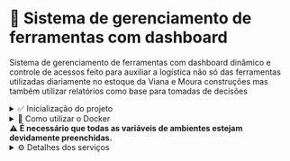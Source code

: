 # 📌 Sistema de gerenciamento de ferramentas com dashboard

Sistema de gerenciamento de ferramentas com dashboard dinâmico e controle de acessos
feito para auxiliar a logística não só das ferramentas utilizadas diariamente no estoque da 
Viana e Moura construções mas também utilizar relatórios como base para tomadas de decisões

<details>
  <summary>✅ Inicialização do projeto</summary>
  <hr/>
  Para facilitar a inicialização desse projeto, foi feito um docker-compose que roda toda a aplicação por um comando no terminal, para rodar o comando, é necessário que possua o <a href="https://docs.docker.com/engine/install/ubuntu/" target="_blank">Docker</a> em sua máquina. Caso queira utilizar a aplicação sem docker, basta preencher as variáveis de ambiente.
</details>

<details>
  <summary>🐳 Como utilizar o Docker</summary>
  <hr/>
  
  1. Clone o repositório
  
  ```sh
    git clone git@github.com:victorbr988/Viana-e-moura-manager-tools.git
  ```
  
  2. Intale as dependências
  
  ```sh
    npm install
  ```
  
  3. Utilize o comando para criar os contêineres
  
  ```sh
    docker-compose up -d --build
  ```
  <p>Este comando irá criar os contêineres necessários, frontend, backend e banco de dados.</p>
  <br />
  4. Utilize o comando para popular o banco de dados

  ```sh
    cd server && npx prisma migrate deploy
  ``` 
  ⚠️ <strong>O comando deve ser digitado no terminal da pasta principal do projeto.</strong>
  <br />

  5(opcional). Caso queira parar os serviços no Docker, baste utilizar na raiz do projeto

  ```sh
    docker-compose down
  ```
</details>
⚠️ <strong>É necessário que todas as variáveis de ambientes estejam devidamente preenchidas.</strong>

<details>
  <summary>⚙️ Detalhes dos serviços</summary>
   <br />
   
  <table>
    <tr>
      <th>Serviço</th>
      <th>Porta</th>
    </tr>
    <tr>
      <td>Backend</td>
      <td>3001</td>
    </tr>
    <tr>
      <td>frontend</td>
      <td>3000</td>
    </tr>
    <tr>
      <td>database</td>
      <td>3306</td>
    </tr>
  </table>
   <br/>
   Para ver os detalhes do servidor e estar a par de todas as rotas usadas e seus parâmetros necessários, veja <a href="https://github.com/victorbr988/Viana-e-moura-manager-tools/blob/main/server/README.md" target="_blank">Aqui</a>.
   <br />
  Para ver os detalhes da página web consulte  <a href="https://github.com/Viana-e-moura-manager-tools/web/README.md" target="_blank">Aqui</a>.
</details>
